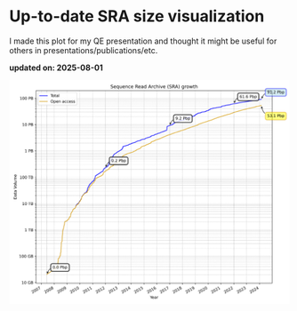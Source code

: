 # Up-to-date SRA size visualization

I made this plot for my QE presentation and thought it might be useful for others in presentations/publications/etc.

**updated on: 2025-08-01**


![SRA Data Growth](sra_data_growth.png)